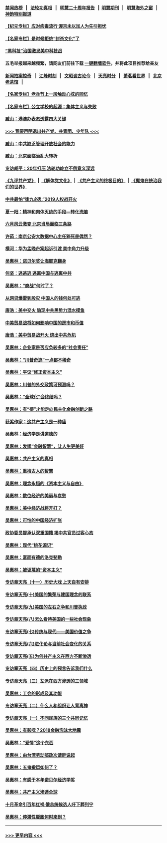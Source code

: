 #### [禁闻热榜](热点新闻.md?=0)  &nbsp;&nbsp;|&nbsp;&nbsp; [法轮功真相](https://github.com/gfw-breaker/truth/blob/master/README.md?=0) &nbsp;&nbsp;|&nbsp;&nbsp; [明慧二十周年报告](https://github.com/gfw-breaker/mh-reports/blob/master/README.md?=0) &nbsp;&nbsp;|&nbsp;&nbsp;[明慧期刊](https://github.com/gfw-breaker/mh-qikan) &nbsp;&nbsp;|&nbsp;&nbsp; [明慧海外之窗](https://github.com/gfw-breaker/mh-news/blob/master/README.md?=0) &nbsp;&nbsp;|&nbsp;&nbsp; [神韵特别报道](https://github.com/gfw-breaker/mh-news/blob/master/shenyun.md?=0)
#### [【纪元专栏】应对病毒流行 渥京未以加人为先引担忧](../pages/nsc423/n11875714.md?t=02232301) 
#### [【名家专栏】是时候拒绝“封杀文化”了](../pages/nsc423/n11814093.md?t=02232301) 
#### [“黑科技”治国激发美中科技战](../pages/nsc423/n11638056.md?t=02232301) 
#### 五毛举报越来越频繁，请网友们前往下载 [一键翻墙软件](https://github.com/gfw-breaker/ssr-accounts)，并将此项目推荐给亲友
#### [新闻拍案惊奇](https://github.com/gfw-breaker/banned-news/blob/master/pages/link4.md) &nbsp;&nbsp;|&nbsp;&nbsp; [江峰时刻](https://github.com/gfw-breaker/banned-news/blob/master/pages/link4.md) &nbsp;&nbsp;|&nbsp;&nbsp; [文昭谈古论今](https://github.com/gfw-breaker/banned-news/blob/master/pages/link4.md) &nbsp;&nbsp;|&nbsp;&nbsp; [天亮时分](https://github.com/gfw-breaker/banned-news/blob/master/pages/link4.md) &nbsp;&nbsp;|&nbsp;&nbsp; [萧茗看世界](https://github.com/gfw-breaker/banned-news/blob/master/pages/link4.md) &nbsp;&nbsp;|&nbsp;&nbsp; [北京老茶馆](https://github.com/gfw-breaker/banned-news/blob/master/pages/link4.md) &nbsp;&nbsp;|&nbsp;&nbsp; 
#### [【名家专栏】老兵节上一段触动心弦的回忆](../pages/nsc423/n11646016.md?t=02232301) 
#### [【名家专栏】公立学校的起源：集体主义与失败](../pages/nsc423/n11601833.md?t=02232301) 
#### [臧山：港澳办表态透露四大关键](../pages/nsc423/n11421628.md?t=02232301) 
#### [>>> 我要声明退出共产党、共青团、少年队 <<<](https://github.com/begood0513/goodnews/blob/master/quit/letter.md) 
#### [臧山：中共缺乏管理开放社会的能力](../pages/nsc423/n11407457.md?t=02232301) 
#### [臧山：北京面临治乱大转折](../pages/nsc423/n11406895.md?t=02232301) 
#### [专访胡平：20年打压 法轮功屹立不倒意义深远](../pages/nsc423/n11398800.md?t=02232301) 
#### [《九评共产党》](https://github.com/begood0513/9ping.md/blob/master/README.md) &nbsp;|&nbsp; [《解体党文化》](../../../../jtdwh.md/blob/master/README.md)  &nbsp;|&nbsp; [《共产主义的终极目的》](../../../../gczydzjmd.md/blob/master/README.md) &nbsp;|&nbsp; [《魔鬼在统治我们的世界》](../../../../mgztzwmdsj.md/blob/master/README.md) 
#### [中共最怕“逢九必乱”2019人权战开火](../pages/nsc423/n11385248.md?t=02232301) 
#### [夏一阳：精神和肉体灭绝的手段—转化洗脑](../pages/nsc423/n11368250.md?t=02232301) 
#### [六月风云激变 北京当局面临三条路](../pages/nsc423/n11313668.md?t=02232301) 
#### [许茹：南京公安大数据中心主任猝死是偶然？](../pages/nsc423/n11064744.md?t=02232301) 
#### [横河：华为孟晚舟案起诉引渡 美中角力升级](../pages/nsc423/n11027230.md?t=02232301) 
#### [吴惠林：诺贝尔奖让海耶克翻身](../pages/nsc423/n10890049.md?t=02232301) 
#### [何坚：逃逃逃 逃离中国与逃离中共](../pages/nsc423/n10592891.md?t=02232301) 
#### [吴惠林：“商战”何时了？](../pages/nsc423/n10573558.md?t=02232301) 
#### [从网贷爆雷到股灾 中国人的钱何处可逃](../pages/nsc423/n10572800.md?t=02232301) 
#### [唐浩：美中交火 隐现中共黑势力混水摸鱼](../pages/nsc423/n10544040.md?t=02232301) 
#### [中美贸易战将如何影响中国的房市和币值](../pages/nsc423/n10543697.md?t=02232301) 
#### [唐浩：美中贸易战开火 烧出中共危机](../pages/nsc423/n10540126.md?t=02232301) 
#### [吴惠林：企业家是否应负较多的“社会责任”](../pages/nsc423/n10535022.md?t=02232301) 
#### [吴惠林：“川普奇迹”一点都不稀奇](../pages/nsc423/n10512808.md?t=02232301) 
#### [吴惠林：平议“修正资本主义”](../pages/nsc423/n10495724.md?t=02232301) 
#### [吴惠林：川普的外交政策可预测吗？](../pages/nsc423/n10462387.md?t=02232301) 
#### [吴惠林：“全球化”会终结吗？](../pages/nsc423/n10452838.md?t=02232301) 
#### [吴惠林：有“德”才能走向民主化金融创新之路](../pages/nsc423/n10432292.md?t=02232301) 
#### [获奖作家：这共产主义是一种癌](../pages/nsc423/n10431541.md?t=02232301) 
#### [吴惠林：经济学是讲道德的](../pages/nsc423/n10398014.md?t=02232301) 
#### [吴惠林：发挥“金融智慧”，让人生更美好](../pages/nsc423/n10375019.md?t=02232301) 
#### [吴惠林：共产主义的真相](../pages/nsc423/n10351394.md?t=02232301) 
#### [吴惠林：重拾古人的智慧](../pages/nsc423/n10337691.md?t=02232301) 
#### [吴惠林：理念永恒的《资本主义与自由》](../pages/nsc423/n10316274.md?t=02232301) 
#### [吴惠林：数位经济的美丽与哀愁](../pages/nsc423/n10292946.md?t=02232301) 
#### [吴惠林：美中经济战将开打？](../pages/nsc423/n10258825.md?t=02232301) 
#### [吴惠林：可怕的中国经济扩张](../pages/nsc423/n10219147.md?t=02232301) 
#### [政协委员提承认双重国籍 揭中共官员过客心态](../pages/nsc423/n10208809.md?t=02232301) 
#### [吴惠林：现代“桃花源记”](../pages/nsc423/n10185234.md?t=02232301) 
#### [吴惠林：富而有德的洛克斐勒](../pages/nsc423/n10142264.md?t=02232301) 
#### [吴惠林：被诬蔑的“资本主义”](../pages/nsc423/n10124816.md?t=02232301) 
#### [专访章天亮（十一）历史大戏 上天自有安排](../pages/nsc423/n10094905.md?t=02232301) 
#### [专访章天亮(十)美国的繁荣与建国理念的联系](../pages/nsc423/n10094899.md?t=02232301) 
#### [专访章天亮(九)美国的左右之争和川普执政](../pages/nsc423/n10094889.md?t=02232301) 
#### [专访章天亮(八)怎么看待美国的一些社会现象](../pages/nsc423/n10094857.md?t=02232301) 
#### [专访章天亮(七)传统与现代——美国价值之争](../pages/nsc423/n10093140.md?t=02232301) 
#### [专访章天亮(六)进化论与当前社会变化的关系](../pages/nsc423/n10092036.md?t=02232301) 
#### [专访章天亮(五)为何共产主义在西方不断渗透](../pages/nsc423/n10083620.md?t=02232301) 
#### [专访章天亮（四）历史上的预言告诉我们什么](../pages/nsc423/n10083606.md?t=02232301) 
#### [专访章天亮（三）左派在西方渗透的三领域](../pages/nsc423/n10081115.md?t=02232301) 
#### [吴惠林：工会的形成及其功能](../pages/nsc423/n10080633.md?t=02232301) 
#### [专访章天亮（二）什么人和组织让人背离神](../pages/nsc423/n10076637.md?t=02232301) 
#### [专访章天亮（一）不同民族的三个共同记忆](../pages/nsc423/n10074188.md?t=02232301) 
#### [吴惠林：有影呒？2018金融泡沫大地震](../pages/nsc423/n10040534.md?t=02232301) 
#### [吴惠林：“爱情”这个东西](../pages/nsc423/n10019423.md?t=02232301) 
#### [吴惠林：由台湾劳动部政次请辞说起](../pages/nsc423/n9979679.md?t=02232301) 
#### [吴惠林：五鬼搬运如何了？](../pages/nsc423/n9925338.md?t=02232301) 
#### [吴惠林：有感于本年诺贝尔经济学奖](../pages/nsc423/n9871883.md?t=02232301) 
#### [吴惠林：共产主义渗透全球](../pages/nsc423/n9812748.md?t=02232301) 
#### [十月革命引百年红祸 俄总统候选人吁下葬列宁](../pages/nsc423/n9810182.md?t=02232301) 
#### [吴惠林：停滞性膨胀何时来到？](../pages/nsc423/n9764136.md?t=02232301) 

----
#### [ >>> 更早内容 <<< ](../indexes/nsc423-earlier.md)
